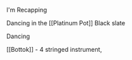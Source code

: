 I'm Recapping

Dancing in the [[Platinum Pot]]
Black slate

Dancing 

[[Bottok]] - 4 stringed instrument, 